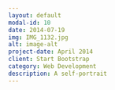 ```yaml
---
layout: default
modal-id: 10
date: 2014-07-19
img: IMG_1132.jpg
alt: image-alt
project-date: April 2014
client: Start Bootstrap
category: Web Development
description: A self-portrait
---
```

